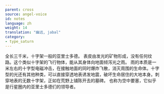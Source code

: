 ```yaml
---
parent: cross
source: angel-voice
id: notes
language: zh
weight: 14
translation: "幽远, jabal"
category:
- type_saturn
---
```


全长三千米，十字架一般的亚里士多德。
表皮由发光的矿物形成，没有任何纹路。这个类似十字架的飞行物体，能从其身体向地面倾泻光之雨。
雨的本质是一米左右的十字型电磁冲击，在接触地面的同时爆炸飞散，消灭周围的生命体。十字型的光还有其他种类，可以直接穿透地表诱发地震，破坏生命居住的大地本身。刺穿地表的无数十字架，正如在荒野上铺陈开去的墓碑。 也称为空中要塞，它似乎是行星圈内的亚里士多德们的领导者。
